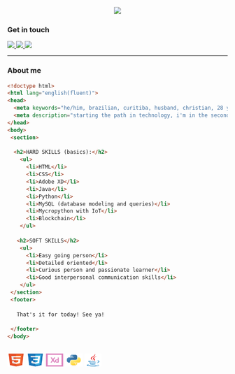 <p align="center">
<img src="https://readme-typing-svg.herokuapp.com?font=monospace&color=1F6FEB&size=25&center=true&vCenter=true&lines=Hi+there,+I'm+Lucas!;Olá,+meu+nome+é+Lucas">
</p>

### Get in touch

<div>
  <a href="mailto:lucasflores.tec@gmail.com">
    <img src="https://img.shields.io/badge/-Gmail-%23333?style=for-the-badge&logo=gmail&logoColor=white" target="_blank">
  </a>
  <a href="https://www.linkedin.com/in/lucasfrancisconiflores/" target="_blank">
    <img src="https://img.shields.io/badge/-LinkedIn-%230077B5?style=for-the-badge&logo=linkedin&logoColor=white" target="_blank">
  </a> 
  <a href="https://web.whatsapp.com/+5541996533594" target="_blank">
    <img src="https://img.shields.io/badge/WhatsApp-25D366?style=for-the-badge&logo=whatsapp&logoColor=white" target="_blank">
  </a> 
</div>

----

### About me

```html
<!doctype html>
<html lang="english(fluent)">
<head>
  <meta keywords="he/him, brazilian, curitiba, husband, christian, 28 years old"/>
  <meta description="starting the path in technology, i'm in the second period of analisys and systems development at PUCPR"/>
</head>
<body>
 <section>
   
  <h2>HARD SKILLS (basics):</h2>
    <ul>
      <li>HTML</li>
      <li>CSS</li>
      <li>Adobe XD</li>
      <li>Java</li>
      <li>Python</li>
      <li>MySQL (database modeling and queries)</li>
      <li>Mycropython with IoT</li>
      <li>Blockchain</li>
    </ul>
   
   <h2>SOFT SKILLS</h2>
    <ul>
      <li>Easy going person</li>
      <li>Detailed oriented</li>
      <li>Curious person and passionate learner</li>
      <li>Good interpersonal communication skills</li>
    </ul>
 </section>
 <footer>
   
   That's it for today! See ya! 
  
 </footer>
</body>
```

<div style="display: inline_block"><br>
  <img align="center" alt="lucas-HTML" height="30" width="40" src="https://github.com/devicons/devicon/blob/master/icons/html5/html5-original.svg">
  <img align="center" alt="lucas-CSS" height="30" width="40" src="https://github.com/devicons/devicon/blob/master/icons/css3/css3-original.svg">
  <img align="center" alt="lucas-AdobeXd" height="30" width="40" src="https://github.com/devicons/devicon/blob/master/icons/xd/xd-line.svg">
  <img align="center" alt="lucas-Python" height="30" width="40" src="https://github.com/devicons/devicon/blob/master/icons/python/python-original.svg">
  <img align="center" alt="lucas-Java" height="30" width="40" src="https://github.com/devicons/devicon/blob/master/icons/java/java-original.svg">
</div>
